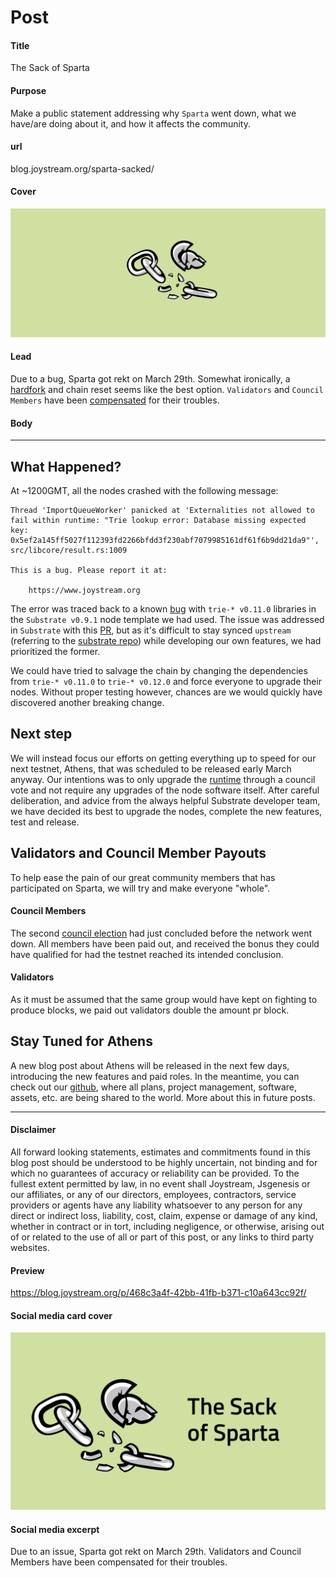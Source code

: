 # Post

#### Title

The Sack of Sparta

#### Purpose

Make a public statement addressing why `Sparta` went down, what we have/are doing about it, and how it affects the community.

#### url

blog.joystream.org/sparta-sacked/

#### Cover

<p align="center"><img src="sparta-sacked-cover.png"></p>

#### Lead

Due to a bug, Sparta got rekt on March 29th. Somewhat ironically, a [hardfork](https://blog.joystream.org/upgrades/) and chain reset seems like the best option. `Validators` and `Council Members` have been [compensated](https://blog.joystream.org/sparta-sacked/#pay) for their troubles.

#### Body

---
What Happened?
--------------

At ~1200GMT, all the nodes crashed with the following message:

```
Thread 'ImportQueueWorker' panicked at 'Externalities not allowed to fail within runtime: "Trie lookup error: Database missing expected key: 0x5ef2a145ff5027f112393fd2266bfdd3f230abf7079985161df61f6b9dd21da9"', src/libcore/result.rs:1009

This is a bug. Please report it at:

	https://www.joystream.org
```

The error was traced back to a known [bug](https://github.com/paritytech/substrate/issues/1733) with `trie-* v0.11.0` libraries in the `Substrate v0.9.1` node template we had used. The issue was addressed in `Substrate` with this [PR](https://github.com/paritytech/substrate/pull/2130),  but as it's difficult to stay synced `upstream` (referring to the [substrate repo](https://github.com/paritytech/substrate)) while developing our own features, we had prioritized the former.

We could have tried to salvage the chain by changing the dependencies from `trie-* v0.11.0` to `trie-* v0.12.0` and force everyone to upgrade their nodes. Without proper testing however, chances are we would quickly have discovered another breaking change.

Next step
---------

We will instead focus our efforts on getting everything up to speed for our next testnet, Athens, that was scheduled to be released early March anyway. Our intentions was to only upgrade the [runtime](https://blog.joystream.org/upgrades/#runtime) through a council vote and not require any upgrades of the node software itself. After careful deliberation, and advice from the always helpful Substrate developer team, we have decided its best to upgrade the nodes, complete the new features, test and release.

Validators and Council Member Payouts
-------------------------------------

To help ease the pain of our great community members that has participated on Sparta, we will try and make everyone "whole".

#### Council Members

The second [council election](https://sparta.joystream.org/apps/#/council/members) had just concluded before the network went down. All members have been paid out, and received the bonus they could have qualified for had the testnet reached its intended conclusion.

#### Validators

As it must be assumed that the same group would have kept on fighting to produce blocks, we paid out validators double the amount pr block.

Stay Tuned for Athens
---------------------

A new blog post about Athens will be released in the next few days, introducing the new features and paid roles. In the meantime, you can check out our [github](https://github.com/JoyStream/), where all plans, project management, software, assets, etc. are being shared to the world. More about this in future posts.

---

#### Disclaimer

All forward looking statements, estimates and commitments found in this blog post should be understood to be highly uncertain, not binding and for which no guarantees of accuracy or reliability can be provided. To the fullest extent permitted by law, in no event shall Joystream, Jsgenesis or our affiliates, or any of our directors, employees, contractors,  service providers or agents have any liability whatsoever to any person  for any direct or indirect loss, liability, cost, claim, expense or  damage of any kind, whether in contract or in tort, including negligence, or otherwise, arising out of or related to the use of all or  part of this post, or any links to third party websites.

#### Preview

https://blog.joystream.org/p/468c3a4f-42bb-41fb-b371-c10a643cc92f/

#### Social media card cover

<p align="center"><img src="sparta-sacked-cover-twitter.png"></p>

#### Social media excerpt

Due to an issue, Sparta got rekt on March 29th. Validators and Council Members have been compensated for their troubles. 